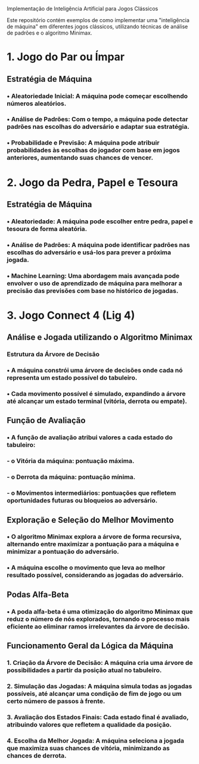 Implementação de Inteligência Artificial para Jogos Clássicos

Este repositório contém exemplos de como implementar uma "inteligência de máquina" em diferentes jogos clássicos, utilizando técnicas de análise de padrões e o algoritmo Minimax.

# 1. Jogo do Par ou Ímpar
## Estratégia de Máquina

### •	Aleatoriedade Inicial: A máquina pode começar escolhendo números aleatórios.
### •	Análise de Padrões: Com o tempo, a máquina pode detectar padrões nas escolhas do adversário e adaptar sua estratégia.
### •	Probabilidade e Previsão: A máquina pode atribuir probabilidades às escolhas do jogador com base em jogos anteriores, aumentando suas chances de vencer.

# 2. Jogo da Pedra, Papel e Tesoura
   
## Estratégia de Máquina
### •	Aleatoriedade: A máquina pode escolher entre pedra, papel e tesoura de forma aleatória.
### •	Análise de Padrões: A máquina pode identificar padrões nas escolhas do adversário e usá-los para prever a próxima jogada.
### •	Machine Learning: Uma abordagem mais avançada pode envolver o uso de aprendizado de máquina para melhorar a precisão das previsões com base no histórico de jogadas.

# 3. Jogo Connect 4 (Lig 4)
   
## Análise e Jogada utilizando o Algoritmo Minimax
### Estrutura da Árvore de Decisão

### •	A máquina constrói uma árvore de decisões onde cada nó representa um estado possível do tabuleiro.
### •	Cada movimento possível é simulado, expandindo a árvore até alcançar um estado terminal (vitória, derrota ou empate).

## Função de Avaliação

### •	A função de avaliação atribui valores a cada estado do tabuleiro:
###   - o	Vitória da máquina: pontuação máxima.
###   - o	Derrota da máquina: pontuação mínima.
###   - o	Movimentos intermediários: pontuações que refletem oportunidades futuras ou bloqueios ao adversário.

## Exploração e Seleção do Melhor Movimento

### •	O algoritmo Minimax explora a árvore de forma recursiva, alternando entre maximizar a pontuação para a máquina e minimizar a pontuação do adversário.
### •	A máquina escolhe o movimento que leva ao melhor resultado possível, considerando as jogadas do adversário.

## Podas Alfa-Beta

### •	A poda alfa-beta é uma otimização do algoritmo Minimax que reduz o número de nós explorados, tornando o processo mais eficiente ao eliminar ramos irrelevantes da árvore de decisão.

## Funcionamento Geral da Lógica da Máquina

### 1.	Criação da Árvore de Decisão: A máquina cria uma árvore de possibilidades a partir da posição atual no tabuleiro.
### 2.	Simulação das Jogadas: A máquina simula todas as jogadas possíveis, até alcançar uma condição de fim de jogo ou um certo número de passos à frente.
### 3.	Avaliação dos Estados Finais: Cada estado final é avaliado, atribuindo valores que refletem a qualidade da posição.
### 4.	Escolha da Melhor Jogada: A máquina seleciona a jogada que maximiza suas chances de vitória, minimizando as chances de derrota.


